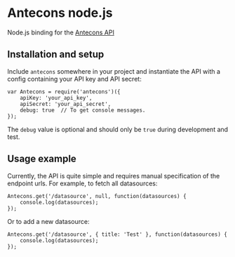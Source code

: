 Antecons node.js
================

Node.js binding for the [Antecons API](https://api.antecons.net)

Installation and setup
----------------------

Include `antecons` somewhere in your project and instantiate the API with a
config containing your API key and API secret:
    
    var Antecons = require('antecons')({
        apiKey: 'your_api_key',
        apiSecret: 'your_api_secret',
        debug: true  // To get console messages.
    });

The `debug` value is optional and should only be `true` during development and
test.

Usage example
-------------

Currently, the API is quite simple and requires manual specification of the
endpoint urls. For example, to fetch all datasources:


    Antecons.get('/datasource', null, function(datasources) {
        console.log(datasources);        
    });

Or to add a new datasource:

    Antecons.get('/datasource', { title: 'Test' }, function(datasources) {
        console.log(datasources);        
    });
